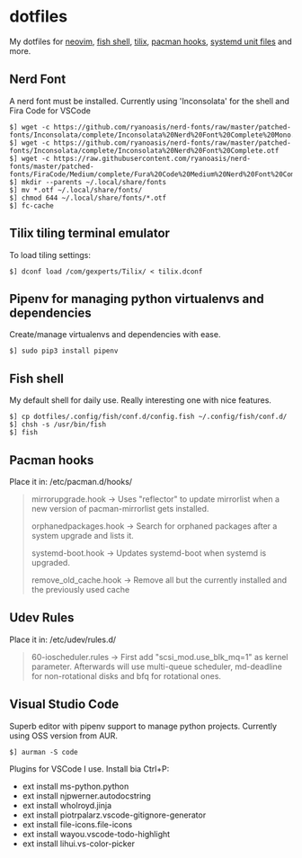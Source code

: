 # dotfiles
My dotfiles for [neovim](https://wiki.archlinux.org/index.php/Neovim), [fish shell](https://wiki.archlinux.org/index.php/Fish), [tilix](https://gnunn1.github.io/tilix-web/), [pacman hooks](https://wiki.archlinux.org/index.php/Pacman), [systemd unit files](https://wiki.archlinux.org/index.php/Systemd) and more.

## Nerd Font
A nerd font must be installed. Currently using 'Inconsolata' for the shell and Fira Code for VSCode

    $] wget -c https://github.com/ryanoasis/nerd-fonts/raw/master/patched-fonts/Inconsolata/complete/Inconsolata%20Nerd%20Font%20Complete%20Mono.otf
    $] wget -c https://github.com/ryanoasis/nerd-fonts/raw/master/patched-fonts/Inconsolata/complete/Inconsolata%20Nerd%20Font%20Complete.otf
    $] wget -c https://raw.githubusercontent.com/ryanoasis/nerd-fonts/master/patched-fonts/FiraCode/Medium/complete/Fura%20Code%20Medium%20Nerd%20Font%20Complete%20Mono.otf
    $] mkdir --parents ~/.local/share/fonts
    $] mv *.otf ~/.local/share/fonts/
    $] chmod 644 ~/.local/share/fonts/*.otf
    $] fc-cache

## Tilix tiling terminal emulator
To load tiling settings:

    $] dconf load /com/gexperts/Tilix/ < tilix.dconf

## Pipenv for managing python virtualenvs and dependencies
Create/manage virtualenvs and dependencies with ease.

    $] sudo pip3 install pipenv

## Fish shell
My default shell for daily use. Really interesting one with nice features.

    $] cp dotfiles/.config/fish/conf.d/config.fish ~/.config/fish/conf.d/
    $] chsh -s /usr/bin/fish
    $] fish

## Pacman hooks
Place it in: /etc/pacman.d/hooks/

> mirrorupgrade.hook -> Uses "reflector" to update mirrorlist when a new version of pacman-mirrorlist gets installed.
>
> orphanedpackages.hook -> Search for orphaned packages after a system upgrade and lists it.
>
> systemd-boot.hook -> Updates systemd-boot when systemd is upgraded.
>
> remove_old_cache.hook -> Remove all but the currently installed and the previously used cache

## Udev Rules
Place it in: /etc/udev/rules.d/

> 60-ioscheduler.rules -> First add "scsi_mod.use_blk_mq=1" as kernel parameter. Afterwards will use multi-queue scheduler, md-deadline for non-rotational disks and bfq for rotational ones.

## Visual Studio Code
Superb editor with pipenv support to manage python projects. Currently using OSS version from AUR.

    $] aurman -S code

Plugins for VSCode I use. Install bia Ctrl+P:

- ext install ms-python.python
- ext install njpwerner.autodocstring
- ext install wholroyd.jinja
- ext install piotrpalarz.vscode-gitignore-generator
- ext install file-icons.file-icons
- ext install wayou.vscode-todo-highlight
- ext install lihui.vs-color-picker
